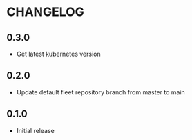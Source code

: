 # CHANGELOG

## 0.3.0

  * Get latest kubernetes version

## 0.2.0

  * Update default fleet repository branch from master to main

## 0.1.0

  * Initial release

